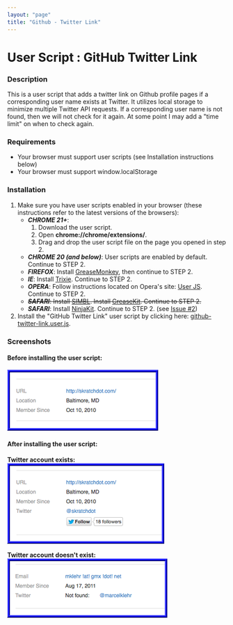 ```yaml
---
layout: "page"
title: "Github - Twitter Link"
---
```

User Script : GitHub Twitter Link
=================================

### Description ###

This is a user script that adds a twitter link on Github profile
pages if a corresponding user name exists at Twitter. It utilizes
local storage to minimize multiple Twitter API requests. If a corresponding
user name is not found, then we will not check for it again. At some point I
may add a "time limit" on when to check again.

### Requirements ###
- Your browser must support user scripts (see Installation instructions below)
- Your browser must support window.localStorage

### Installation ###

1. Make sure you have user scripts enabled in your browser (these instructions refer to the latest versions of the browsers):  
    * ***CHROME 21+***:
      1. Download the user script.
      2. Open **chrome://chrome/extensions/**.
      3. Drag and drop the user script file on the page you opened in step 2.
    * ***CHROME 20 (and below)***: User scripts are enabled by default. Continue to STEP 2.
    * ***FIREFOX***: Install [GreaseMonkey](https://addons.mozilla.org/en-US/firefox/addon/greasemonkey/), then continue to STEP 2.
    * ***IE***: Install [Trixie](http://www.bhelpuri.net/Trixie/). Continue to STEP 2.
    * ***OPERA***: Follow instructions located on Opera's site: [User JS](http://www.opera.com/docs/userjs/). Continue to STEP 2.
    * &#x20;<del>***SAFARI***: Install [SIMBL](http://www.culater.net/software/SIMBL/SIMBL.php). Install [GreaseKit](http://8-p.info/greasekit/). Continue to STEP 2.</del>
    * ***SAFARI***: Install [NinjaKit](http://d.hatena.ne.jp/os0x/20100612/1276330696). Continue to STEP 2. (see [Issue #2](https://github.com/skratchdot/github-code-search.user.js/issues/2))
2. Install the "GitHub Twitter Link" user script by clicking here: [github-twitter-link.user.js](https://github.com/skratchdot/github-twitter-link.user.js/raw/master/github-twitter-link.user.js).  

### Screenshots ###

#### Before installing the user script: ####

![Before Installation](https://github.com/skratchdot/github-twitter-link.user.js/raw/master/images/before.png)  

#### After installing the user script: ####

**Twitter account exists:**  
![After Installation - Account exists](https://github.com/skratchdot/github-twitter-link.user.js/raw/master/images/after1.png)  

**Twitter account doesn't exist:**  
![After Installation - Account doesn't exist](https://github.com/skratchdot/github-twitter-link.user.js/raw/master/images/after2.png)  
  
